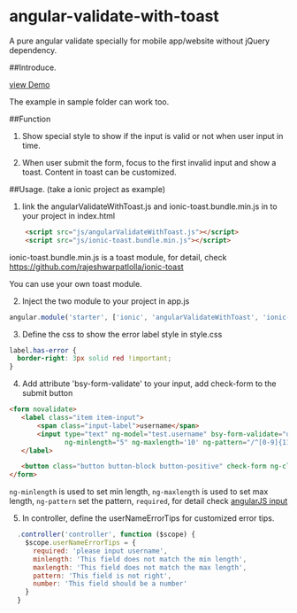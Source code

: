 # angular-validate-with-toast
A pure angular validate specially for mobile app/website without jQuery dependency. 


##Introduce.

[view Demo](http://codepen.io/leonz/pen/WQVPBV)

The example in sample folder can work too.

##Function

1) Show special style to show if the input is valid or not when user input in time.

2) When user submit the form, focus to the first invalid input and show a toast.
    Content in toast can be customized.

##Usage. (take a ionic project as example)

1) link the angularValidateWithToast.js and ionic-toast.bundle.min.js in to your project in index.html

```html
    <script src="js/angularValidateWithToast.js"></script>
    <script src="js/ionic-toast.bundle.min.js"></script>
```

ionic-toast.bundle.min.js is a toast module, for detail, check https://github.com/rajeshwarpatlolla/ionic-toast

You can use your own toast module.

2) Inject the two module to your project in app.js

```javascript
angular.module('starter', ['ionic', 'angularValidateWithToast', 'ionic-toast'])
```

3) Define the css to show the error label style in style.css

```css
label.has-error {
  border-right: 3px solid red !important;
}
```

4) Add attribute 'bsy-form-validate' to your input, add check-form to the submit button
```html
<form novalidate>
   <label class="item item-input">
       <span class="input-label">username</span>
       <input type="text" ng-model="test.username" bsy-form-validate="userNameErrorTips"
              ng-minlength="5" ng-maxlength='10' ng-pattern="/^[0-9]{11}$/" required>
   </label>

   <button class="button button-block button-positive" check-form ng-click="">login</button>
</form>
```

`ng-minlength` is used to set min length, `ng-maxlength` is used to set max length,
`ng-pattern` set the pattern, `required`, for detail check [angularJS input](https://docs.angularjs.org/api/ng/directive/input/)

5) In controller, define the userNameErrorTips for customized error tips.

```javascript
  .controller('controller', function ($scope) {
    $scope.userNameErrorTips = {
      required: 'please input username',
      minlength: 'This field does not match the min length',
      maxlength: 'This field does not match the max length',
      pattern: 'This field is not right',
      number: 'This field should be a number'
    }
  }
```


